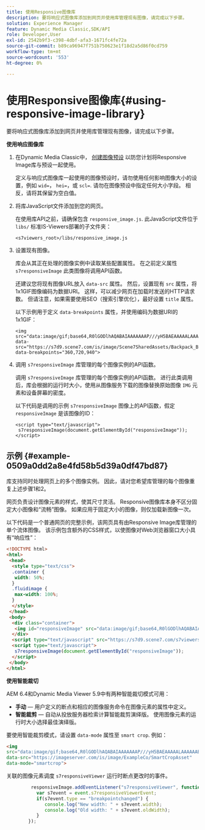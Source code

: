 ```yaml
---
title: 使用Responsive图像库
description: 要将响应式图像库添加到网页并使用库管理现有图像，请完成以下步骤。
solution: Experience Manager
feature: Dynamic Media Classic,SDK/API
role: Developer,User
exl-id: 2542b9f3-c398-4dbf-afa3-1671fc4fe72a
source-git-commit: b89ca96947f751b750623e1f18d2a5d86f0cd759
workflow-type: tm+mt
source-wordcount: '553'
ht-degree: 0%

---
```


# 使用Responsive图像库{#using-responsive-image-library}

要将响应式图像库添加到网页并使用库管理现有图像，请完成以下步骤。

**使用响应图像库**

1. 在Dynamic Media Classic中， [创建图像预设](https://experienceleague.adobe.com/docs/dynamic-media-classic/using/image-sizing/setting-image-presets.html#image-sizing) 以防您计划将Responsive Image库与预设一起使用。

   定义与响应式图像库一起使用的图像预设时，请勿使用任何影响图像大小的设置，例如 `wid=`， `hei=`，或 `scl=`. 请勿在图像预设中指定任何大小字段。 相反，请将其保留为空白值。
1. 将库JavaScript文件添加到您的网页。

   在使用库API之前，请确保包含 `responsive_image.js`. 此JavaScript文件位于 `libs/` 标准IS-Viewers部署的子文件夹：

   `<s7viewers_root>/libs/responsive_image.js`
1. 设置现有图像。

   库会从其正在处理的图像实例中读取某些配置属性。 在之前定义属性 `s7responsiveImage` 此类图像将调用API函数。

   还建议您将现有图像URL放入 `data-src` 属性。 然后，设置现有 `src` 属性，将1x1GIF图像编码为数据URI。 这样，可以减少网页在加载时发送的HTTP请求数。 但请注意，如果需要使用SEO（搜索引擎优化），最好设置 `title` 属性。

   以下示例用于定义 `data-breakpoints` 属性，并使用编码为数据URI的1x1GIF：

   ```
   <img src="data:image/gif;base64,R0lGODlhAQABAIAAAAAAAP///yH5BAEAAAAALAAAAAABAAEAAAIBRAA7" data-src="https://s7d9.scene7.com/is/image/Scene7SharedAssets/Backpack_B" data-breakpoints="360,720,940">
   ```

1. 调用 `s7responsiveImage` 库管理的每个图像实例的API函数。

   调用 `s7responsiveImage` 库管理的每个图像实例的API函数。 进行此类调用后，库会根据的运行时大小，使用从图像服务下载的图像替换原始图像 `IMG` 元素和设备屏幕的密度。

   以下代码是调用的示例 `s7responsiveImage` 图像上的API函数，假定 `responsiveImage` 是该图像的ID：

   ```
   <script type="text/javascript"> 
    s7responsiveImage(document.getElementById("responsiveImage")); 
   </script>
   ```

## 示例 {#example-0509a0dd2a8e4fd58b5d39a0df47bd87}

库支持同时处理网页上的多个图像实例。 因此，请对您希望库管理的每个图像重复上述步骤1和2。

网页负责设计图像元素的样式，使其尺寸灵活。 Responsive图像库本身不区分固定大小图像和“流畅”图像。 如果应用于固定大小的图像，则仅加载新图像一次。

以下代码是一个普通网页的完整示例，该网页具有由Responsive Image库管理的单个流体图像。 该示例包含额外的CSS样式，以使图像对Web浏览器窗口大小具有“响应性”：

```html {.line-numbers}
<!DOCTYPE html> 
<html> 
 <head> 
  <style type="text/css"> 
  .container { 
   width: 50%; 
  } 
  .fluidimage { 
   max-width: 100%; 
  } 
  </style> 
 </head> 
 <body> 
  <div class="container"> 
   <img id="responsiveImage" src="data:image/gif;base64,R0lGODlhAQABAIAAAAAAAP///yH5BAEAAAAALAAAAAABAAEAAAIBRAA7" data-src="https://s7d9.scene7.com/is/image/Scene7SharedAssets/Backpack_B" data-breakpoints="200,400,600,800" class="fluidimage"> 
  </div> 
  <script type="text/javascript" src="https://s7d9.scene7.com/s7viewers/libs/responsive_image.js"></script> 
  <script type="text/javascript"> 
   s7responsiveImage(document.getElementById("responsiveImage")); 
  </script> 
 </body> 
</html>
```

**使用智能裁切**

AEM 6.4和Dynamic Media Viewer 5.9中有两种智能裁切模式可用：

* **手动**  — 用户定义的断点和相应的图像服务命令在图像元素的属性中定义。
* **智能裁剪**  — 自动从投放服务器检索计算智能裁剪演绎版。 使用图像元素的运行时大小选择最佳演绎版。

要使用智能裁剪模式，请设置 `data-mode` 属性至 `smart crop`. 例如：

```html {.line-numbers}
<img 
src="data:image/gif;base64,R0lGODlhAQABAIAAAAAAAP///yH5BAEAAAAALAAAAAABAAEAAAIBRAA7" 
data-src="https://imageserver.com/is/image/ExampleCo/SmartCropAsset" 
data-mode="smartcrop">
```

关联的图像元素调度 `s7responsiveViewer` 运行时断点更改时的事件。

```javascript {.line-numbers}
         responsiveImage.addEventListener("s7responsiveViewer", function (event) { 
           var s7event = event.s7responsiveViewerEvent; 
           if(s7event.type == "breakpointchanged") { 
              console.log("New width: " + s7event.width); 
              console.log("Old width: " + s7event.oldWidth); 
           } 
        });
```
